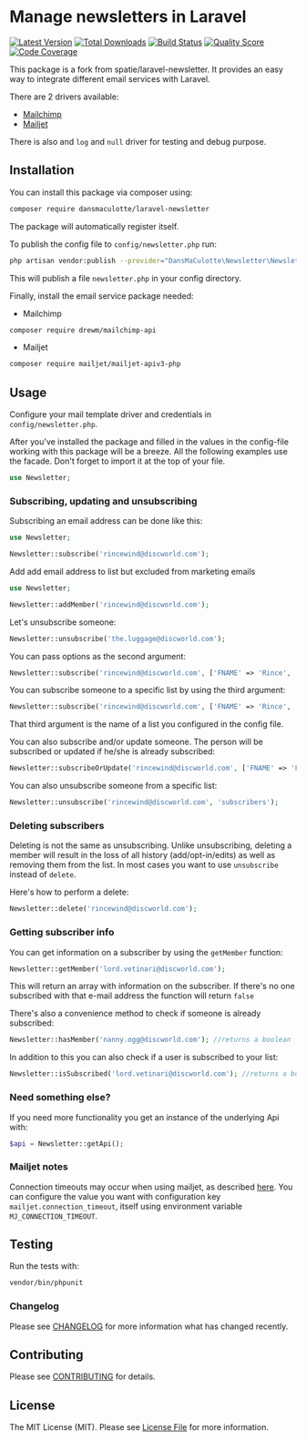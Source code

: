 # Manage newsletters in Laravel

[![Latest Version](https://img.shields.io/packagist/v/dansmaculotte/laravel-newsletter.svg?style=flat-square)](https://packagist.org/packages/dansmaculotte/laravel-newsletter)
[![Total Downloads](https://img.shields.io/packagist/dt/dansmaculotte/laravel-newsletter.svg?style=flat-square)](https://packagist.org/packages/dansmaculotte/laravel-newsletter)
[![Build Status](https://img.shields.io/travis/dansmaculotte/laravel-newsletter/master.svg?style=flat-square)](https://travis-ci.org/dansmaculotte/laravel-newsletter)
[![Quality Score](https://img.shields.io/scrutinizer/g/dansmaculotte/laravel-newsletter.svg?style=flat-square)](https://scrutinizer-ci.com/g/dansmaculotte/laravel-newsletter)
[![Code Coverage](https://img.shields.io/coveralls/github/dansmaculotte/laravel-newslteter.svg?style=flat-square)](https://coveralls.io/github/dansmaculotte/laravel-newsletter)

This package is a fork from spatie/laravel-newsletter. It provides an easy way to integrate different email services with Laravel.

There are 2 drivers available:

  - [Mailchimp](https://developer.mailchimp.com/documentation/mailchimp/)
  - [Mailjet](https://dev.mailjet.com/guides/#about-the-mailjet-api)
  
  
There is also and `log` and `null` driver for testing and debug purpose.

## Installation

You can install this package via composer using:

```bash
composer require dansmaculotte/laravel-newsletter
```

The package will automatically register itself.

To publish the config file to `config/newsletter.php` run:

```bash
php artisan vendor:publish --provider="DansMaCulotte\Newsletter\NewsletterServiceProvider"
```

This will publish a file `newsletter.php` in your config directory.

Finally, install the email service package needed:

- Mailchimp

```bash
composer require drewm/mailchimp-api
```

- Mailjet

```bash
composer require mailjet/mailjet-apiv3-php
```

## Usage

Configure your mail template driver and credentials in `config/newsletter.php`.

After you've installed the package and filled in the values in the config-file working with this package will be a breeze. All the following examples use the facade. Don't forget to import it at the top of your file.

```php
use Newsletter;
```

### Subscribing, updating and unsubscribing

Subscribing an email address can be done like this:

```php
use Newsletter;

Newsletter::subscribe('rincewind@discworld.com');
```

Add add email address to list but excluded from marketing emails

```php
use Newsletter;

Newsletter::addMember('rincewind@discworld.com');
```

Let's unsubscribe someone:

```php
Newsletter::unsubscribe('the.luggage@discworld.com');
```

You can pass options as the second argument:
```php
Newsletter::subscribe('rincewind@discworld.com', ['FNAME' => 'Rince', 'LNAME' => 'Wind']);
```

You can subscribe someone to a specific list by using the third argument:
```php
Newsletter::subscribe('rincewind@discworld.com', ['FNAME' => 'Rince', 'LNAME' => 'Wind'], 'subscribers');
```
That third argument is the name of a list you configured in the config file.

You can also subscribe and/or update someone. The person will be subscribed or updated if he/she is already subscribed:

 ```php
 Newsletter::subscribeOrUpdate('rincewind@discworld.com', ['FNAME' => 'Foo', 'lastname' => 'Bar']);
 ```
 
You can also unsubscribe someone from a specific list:
```php
Newsletter::unsubscribe('rincewind@discworld.com', 'subscribers');
```

### Deleting subscribers

Deleting is not the same as unsubscribing. Unlike unsubscribing, deleting a member will result in the loss of all history (add/opt-in/edits) as well as removing them from the list. In most cases you want to use `unsubscribe` instead of `delete`.

Here's how to perform a delete:

```php
Newsletter::delete('rincewind@discworld.com');
```

### Getting subscriber info

You can get information on a subscriber by using the `getMember` function:
```php
Newsletter::getMember('lord.vetinari@discworld.com');
```

This will return an array with information on the subscriber. If there's no one subscribed with that
e-mail address the function will return `false`

There's also a convenience method to check if someone is already subscribed:

```php
Newsletter::hasMember('nanny.ogg@discworld.com'); //returns a boolean
```

In addition to this you can also check if a user is subscribed to your list:

```php
Newsletter::isSubscribed('lord.vetinari@discworld.com'); //returns a boolean
```

### Need something else?

If you need more functionality you get an instance of the underlying Api with:

```php
$api = Newsletter::getApi();
```

### Mailjet notes

Connection timeouts may occur when using mailjet, as described
[here](https://github.com/mailjet/mailjet-apiv3-php/issues/157). You can
configure the value you want with configuration key
`mailjet.connection_timeout`, itself using environment variable
`MJ_CONNECTION_TIMEOUT`.


## Testing

Run the tests with:
```bash
vendor/bin/phpunit
```

### Changelog

Please see [CHANGELOG](CHANGELOG.md) for more information what has changed recently.

## Contributing

Please see [CONTRIBUTING](CONTRIBUTING.md) for details.

## License

The MIT License (MIT). Please see [License File](LICENSE.md) for more information.
